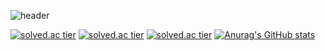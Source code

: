 ![header](https://capsule-render.vercel.app/api?type=slice&color=gradient&text=%20Opera_tive%20%20&height=200&fontSize=100)

[![solved.ac tier](http://mazassumnida.wtf/api/generate_badge?boj=opera_tive)](https://solved.ac/opera_tive)
[![solved.ac tier](http://mazassumnida.wtf/api/v2/generate_badge?boj=opera_tive)](https://solved.ac/opera_tive)
[![solved.ac tier](http://mazassumnida.wtf/api/mini/generate_badge?boj=opera_tive)](https://solved.ac/opera_tive)
[![Anurag's GitHub stats](https://github-readme-stats.vercel.app/api?username=kabariana&show_icons=true&theme=tokyonight)](https://github.com/kabariana/github-readme-stats)
<!--
**kabariana/kabariana** is a ✨ _special_ ✨ repository because its `README.md` (this file) appears on your GitHub profile.

Here are some ideas to get you started:

- 🔭 I’m currently working on ...
- 🌱 I’m currently learning ...
- 👯 I’m looking to collaborate on ...
- 🤔 I’m looking for help with ...
- 💬 Ask me about ...
- 📫 How to reach me: ...
- 😄 Pronouns: ...
- ⚡ Fun fact: ...
-->
